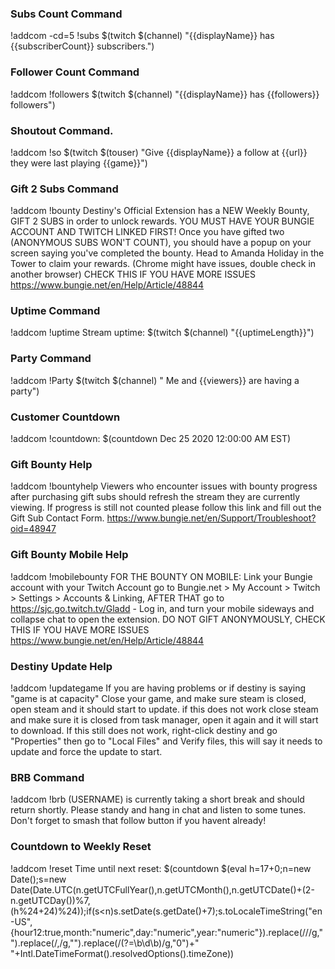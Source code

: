 ### Subs Count Command
!addcom -cd=5 !subs $(twitch $(channel) "{{displayName}} has {{subscriberCount}} subscribers.")

### Follower Count Command
!addcom !followers $(twitch $(channel) "{{displayName}} has {{followers}} followers")

### Shoutout Command.
!addcom !so $(twitch $(touser) "Give {{displayName}} a follow at {{url}} they were last playing {{game}}")

### Gift 2 Subs Command
!addcom !bounty Destiny's Official Extension has a NEW Weekly Bounty, GIFT 2 SUBS in order to unlock rewards. YOU MUST HAVE YOUR BUNGIE ACCOUNT AND TWITCH LINKED FIRST! Once you have gifted two (ANONYMOUS SUBS WON'T COUNT), you should have a popup on your screen saying you've completed the bounty. Head to Amanda Holiday in the Tower to claim your rewards. (Chrome might have issues, double check in another browser) CHECK THIS IF YOU HAVE MORE ISSUES https://www.bungie.net/en/Help/Article/48844

### Uptime Command
!addcom !uptime Stream uptime: $(twitch $(channel) "{{uptimeLength}}")

### Party Command
!addcom !Party $(twitch $(channel) " Me and {{viewers}} are having a party")

### Customer Countdown
!addcom !countdown: $(countdown Dec 25 2020 12:00:00 AM EST)

### Gift Bounty Help
!addcom !bountyhelp Viewers who encounter issues with bounty progress after purchasing gift subs should refresh the stream they are currently viewing. If progress is still not counted please follow this link and fill out the Gift Sub Contact Form. https://www.bungie.net/en/Support/Troubleshoot?oid=48947

### Gift Bounty Mobile Help
!addcom !mobilebounty FOR THE BOUNTY ON MOBILE: Link your Bungie account with your Twitch Account go to Bungie.net > My Account > Twitch > Settings > Accounts & Linking, AFTER THAT go to https://sjc.go.twitch.tv/Gladd - Log in, and turn your mobile sideways and collapse chat to open the extension. DO NOT GIFT ANONYMOUSLY, CHECK THIS IF YOU HAVE MORE ISSUES https://www.bungie.net/en/Help/Article/48844

### Destiny Update Help
!addcom !updategame If you are having problems or if destiny is saying "game is at capacity" Close your game, and make sure steam is closed, open steam and it should start to update. if this does not work close steam and make sure it is closed from task manager, open it again and it will start to download. If this still does not work, right-click destiny and go "Properties" then go to "Local Files" and Verify files, this will say it needs to update and force the update to start.

### BRB Command
!addcom !brb (USERNAME) is currently taking a short break and should return shortly. Please standy and hang in chat and listen to some tunes. Don't forget to smash that follow button if you havent already!

### Countdown to Weekly Reset
!addcom !reset Time until next reset: $(countdown $(eval h=17+0;n=new Date();s=new Date(Date.UTC(n.getUTCFullYear(),n.getUTCMonth(),n.getUTCDate()+(2-n.getUTCDay())%7,(h%24+24)%24));if(s<n)s.setDate(s.getDate()+7);s.toLocaleTimeString("en-US",{hour12:true,month:"numeric",day:"numeric",year:"numeric"}).replace(/\//g," ").replace(/,/g,"").replace(/(?=\b\d\b)/g,"0")+" "+Intl.DateTimeFormat().resolvedOptions().timeZone))
